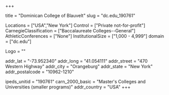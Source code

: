 
+++

title = "Dominican College of Blauvelt"
slug = "dc.edu_190761"

Locations = ["USA","New York"]
Control = ["Private not-for-profit"]
CarnegieClassification = ["Baccalaureate Colleges--General"]
AthleticConferences = ["None"]
InstitutionalSize = ["1,000 - 4,999"]
domain = ["dc.edu"]

Logo = ""

addr_lat = "-73.952340"
addr_long = "41.054111"
addr_street = "470 Western Highway"
addr_city = "Orangeburg"
addr_state = "New York"
addr_postalcode = "10962-1210"

ipeds_unitid = "190761"
carn_2000_basic = "Master's Colleges and Universities (smaller programs)"
addr_country = "USA"
+++
    
